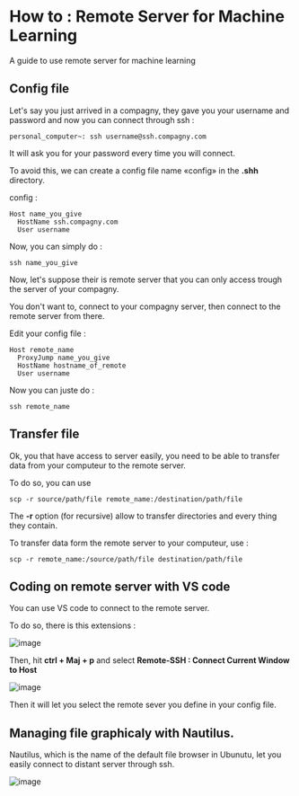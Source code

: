 # How to : Remote Server for Machine Learning
A guide to use remote server for machine learning


## Config file
Let's say you just arrived in a compagny, they gave you your username and password and now 
you can connect through ssh : 

```console
personal_computer~: ssh username@ssh.compagny.com
```

It will ask you for your password every time you will connect. 

To avoid this, we can create a config file name «config» in the __.shh__ directory.

config : 
```
Host name_you_give
  HostName ssh.compagny.com
  User username

```
Now, you can simply do : 

```
ssh name_you_give
```
Now, let's suppose their is remote server that you can only access trough the server of your 
compagny. 

You don't want to, connect to your compagny server, then connect to the remote server from there. 

Edit your config file : 

```
Host remote_name
  ProxyJump name_you_give
  HostName hostname_of_remote
  User username
```

Now you can juste do : 

```
ssh remote_name
```

## Transfer file 

Ok, you that have access to server easily, you need to be able to transfer data from your computeur 
to the remote server.

To do so, you can use 
```
scp -r source/path/file remote_name:/destination/path/file 
```
The __-r__ option (for recursive) allow to transfer directories and every thing they contain. 

To transfer data form the remote server to your computeur, use : 
```
scp -r remote_name:/source/path/file destination/path/file
```

## Coding on remote server with VS code 

You can use VS code to connect to the remote server. 

To do so, there is this extensions : 

![image](https://user-images.githubusercontent.com/90333559/235730760-e2bdfe51-aafd-4a39-aead-0948077952a5.png)

Then, hit __ctrl + Maj + p__ and select __Remote-SSH : Connect Current Window to Host__

![image](https://user-images.githubusercontent.com/90333559/235731162-ba567084-2b30-4336-9c54-82639cf7a4df.png)


Then it will let you select the remote sever you define in your config file. 

## Managing file graphicaly with Nautilus. 

Nautilus, which is the name of the default file browser in Ubunutu, let you easily connect to distant server through ssh.

![image](https://user-images.githubusercontent.com/90333559/235732156-5fce2d94-723b-4e4b-a201-8964eac41d5a.png)


